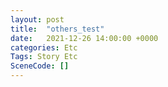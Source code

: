 ```yaml
---
layout: post
title:  "others_test"
date:   2021-12-26 14:00:00 +0000
categories: Etc
Tags: Story Etc
SceneCode: []
---
```

